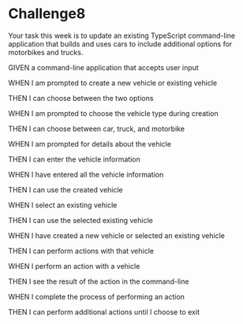 # Challenge8
Your task this week is to update an existing TypeScript command-line application that builds and uses cars to include additional options for motorbikes and trucks.

GIVEN a command-line application that accepts user input

WHEN I am prompted to create a new vehicle or existing vehicle

THEN I can choose between the two options

WHEN I am prompted to choose the vehicle type during creation

THEN I can choose between car, truck, and motorbike

WHEN I am prompted for details about the vehicle

THEN I can enter the vehicle information

WHEN I have entered all the vehicle information

THEN I can use the created vehicle

WHEN I select an existing vehicle

THEN I can use the selected existing vehicle

WHEN I have created a new vehicle or selected an existing vehicle

THEN I can perform actions with that vehicle

WHEN I perform an action with a vehicle

THEN I see the result of the action in the command-line

WHEN I complete the process of performing an action

THEN I can perform additional actions until I choose to exit
